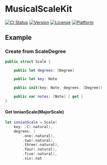 # MusicalScaleKit

[![CI Status](http://img.shields.io/travis/muukii/MusicalScaleKit.svg?style=flat)](https://travis-ci.org/muukii/MusicalScaleKit)
[![Version](https://img.shields.io/cocoapods/v/MusicalScaleKit.svg?style=flat)](http://cocoapods.org/pods/MusicalScaleKit)
[![License](https://img.shields.io/cocoapods/l/MusicalScaleKit.svg?style=flat)](http://cocoapods.org/pods/MusicalScaleKit)
[![Platform](https://img.shields.io/cocoapods/p/MusicalScaleKit.svg?style=flat)](http://cocoapods.org/pods/MusicalScaleKit)

## Example

### Create from ScaleDegree

```swift
public struct Scale {

    public let degrees: [Degree]

    public let key: Note

    public init(key: Note, degrees: [Degree])    

    public var notes: [Note] { get }
}
```

#### Get IonianScale(MajorScale)

```swift
let ionianScale = Scale(
    key: .C(.natural),
    degrees: [
        .one(.natural),
        .two(.natural),
        .three(.natural),
        .four(.natural),
        .five(.natural),
        .six(.nat